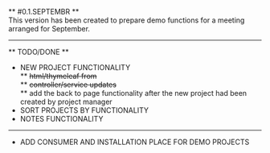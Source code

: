 ** #0.1.SEPTEMBR **  
This version has been created to prepare demo functions for a meeting arranged for September.

---

** TODO/DONE **

* NEW PROJECT FUNCTIONALITY  
 ** ~~html/thymeleaf from~~  
 ** ~~controller/service updates~~  
 ** add the back to page functionality after the new project had been created by project manager
* SORT PROJECTS BY FUNCTIONALITY
* NOTES FUNCTIONALITY  
---  
* ADD CONSUMER AND INSTALLATION PLACE FOR DEMO PROJECTS